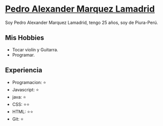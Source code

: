 # [Pedro Alexander Marquez Lamadrid](https://github.com/12alexander)

Soy Pedro Alexander Marquez Lamadrid, tengo 25
años, soy de Piura-Perú.

## Mis Hobbies

- Tocar violín y Guitarra.
- Programar.

## Experiencia

- Programacion: ⭐️
- Javascript: ⭐️
- java: ⭐️
- CSS: ⭐️⭐️
- HTML: ⭐️⭐️
- Git: ⭐️
